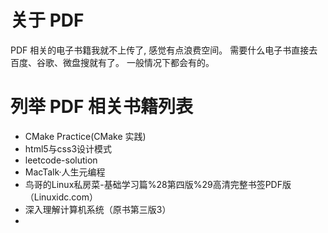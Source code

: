 # 关于 PDF
PDF 相关的电子书籍我就不上传了, 感觉有点浪费空间。 需要什么电子书直接去百度、谷歌、微盘搜就有了。 一般情况下都会有的。

# 列举 PDF 相关书籍列表
* CMake Practice(CMake 实践)
* html5与css3设计模式
* leetcode-solution
* MacTalk·人生元编程
* 鸟哥的Linux私房菜-基础学习篇%28第四版%29高清完整书签PDF版（Linuxidc.com）
* 深入理解计算机系统（原书第三版3）
* 


